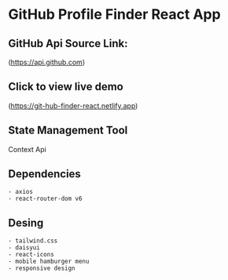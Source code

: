 # GitHub Profile Finder React App

## GitHub Api Source Link:

(https://api.github.com)

## Click to view live demo

(https://git-hub-finder-react.netlify.app)

## State Management Tool

Context Api

## Dependencies

    - axios
    - react-router-dom v6

## Desing

    - tailwind.css
    - daisyui
    - react-icons
    - mobile hamburger menu
    - responsive design
